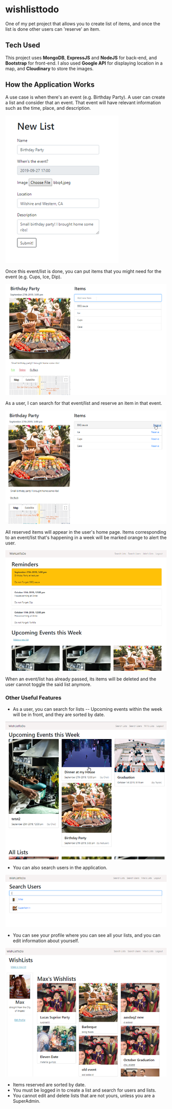 # wishlisttodo
One of my pet project that allows you to create list of items, and once the list is done other users can 'reserve' an item. 

## Tech Used
This project uses **MongoDB**, **ExpressJS** and **NodeJS** for back-end, and **Bootstrap** for front-end. I also used **Google API** for displaying location in a map, and **Cloudinary** to store the images.


## How the Application Works
A use case is when there's an event (e.g. Birthday Party). A user can create a list and consider that an event. That event will have relevant information such as the time, place, and description.

<kbd>
  <img src="imageforreadme/pic1makelist.png">
</kbd>



Once this event/list is done, you can put items that you might need for the event (e.g. Cups, Ice, Dip). 

<kbd>
  <img src="imageforreadme/pic2listinfo.png">
</kbd>



As a user, I can search for that event/list and reserve an item in that event.

<kbd>
  <img src="imageforreadme/pic3reserve.png">
</kbd>



All reserved items will appear in the user's home page. Items corresponding to an event/list that's happening in a week will be marked orange to alert the user.

<kbd>
  <img src="imageforreadme/pic4itemlist.png">
</kbd>



When an event/list has already passed, its items will be deleted and the user cannot toggle the said list anymore.

### Other Useful Features

- As a user, you can search for lists -- Upcoming events within the week will be in front, and they are sorted by date.

<kbd>
  <img src="imageforreadme/pic5.png">
</kbd>



- You can also search users in the application.

<kbd>
  <img src="imageforreadme/pic6.png">
</kbd>



- You can see your profile where you can see all your lists, and you can edit information about yourself.

<kbd>
  <img src="imageforreadme/pic7.png">
</kbd>



- Items reserved are sorted by date.
- You must be logged in to create a list and search for users and lists.
- You cannot edit and delete lists that are not yours, unless you are a SuperAdmin.
